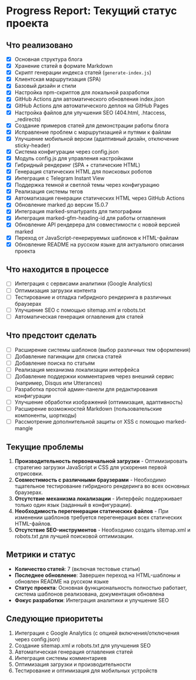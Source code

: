 # Progress Report: Текущий статус проекта

## Что реализовано
- [x] Основная структура блога
- [x] Хранение статей в формате Markdown
- [x] Скрипт генерации индекса статей (`generate-index.js`)
- [x] Клиентская маршрутизация (SPA)
- [x] Базовый дизайн и стили
- [x] Настройка npm-скриптов для локальной разработки
- [x] GitHub Actions для автоматического обновления index.json
- [x] GitHub Actions для автоматического деплоя на GitHub Pages
- [x] Настройка файлов для улучшения SEO (404.html, .htaccess, _redirects)
- [x] Создание примеров статей для демонстрации работы блога
- [x] Исправление проблем с маршрутизацией и путями к файлам
- [x] Улучшение мобильной версии (адаптивный дизайн, отключение sticky-header)
- [x] Система конфигурации через config.json
- [x] Модуль config.js для управления настройками
- [x] Гибридный рендеринг (SPA + статические HTML)
- [x] Генерация статических HTML для поисковых роботов
- [x] Интеграция с Telegram Instant View
- [x] Поддержка темной и светлой темы через конфигурацию
- [x] Реализация системы тегов
- [x] Автоматизация генерации статических HTML через GitHub Actions
- [x] Обновление marked до версии 15.0.7
- [x] Интеграция marked-smartypants для типографики
- [x] Интеграция marked-gfm-heading-id для работы оглавления
- [x] Обновление API рендерера для совместимости с новой версией marked
- [x] Переход от JavaScript-генерируемых шаблонов к HTML-файлам
- [x] Обновление README на русском языке для актуального описания проекта

## Что находится в процессе
- [ ] Интеграция с сервисами аналитики (Google Analytics)
- [ ] Оптимизация загрузки контента
- [ ] Тестирование и отладка гибридного рендеринга в различных браузерах
- [ ] Улучшение SEO с помощью sitemap.xml и robots.txt
- [ ] Автоматическая генерация оглавления для статей

## Что предстоит сделать
- [ ] Расширение системы шаблонов (выбор различных тем оформления)
- [ ] Добавление пагинации для списка статей
- [ ] Добавление поиска по статьям
- [ ] Реализация механизма локализации интерфейса
- [ ] Добавление поддержки комментариев через внешний сервис (например, Disqus или Utterances)
- [ ] Разработка простой админ-панели для редактирования конфигурации
- [ ] Улучшение обработки изображений (оптимизация, адаптивность)
- [ ] Расширение возможностей Markdown (пользовательские компоненты, шорткоды)
- [ ] Рассмотрение дополнительной защиты от XSS с помощью marked-mangle

## Текущие проблемы
1. **Производительность первоначальной загрузки** - Оптимизировать стратегию загрузки JavaScript и CSS для ускорения первой отрисовки.
2. **Совместимость с различными браузерами** - Необходимо тщательное тестирование гибридного рендеринга во всех основных браузерах.
3. **Отсутствие механизма локализации** - Интерфейс поддерживает только один язык (заданный в конфигурации).
4. **Необходимость перегенерации статических файлов** - При изменении шаблонов требуется перегенерация всех статических HTML-файлов.
5. **Отсутствие SEO-инструментов** - Необходимо создать sitemap.xml и robots.txt для лучшей поисковой оптимизации.

## Метрики и статус
- **Количество статей**: 7 (включая тестовые статьи)
- **Последнее обновление**: Завершен переход на HTML-шаблоны и обновлен README на русском языке
- **Статус проекта**: Основная функциональность полностью работает, система шаблонов реализована, документация обновлена
- **Фокус разработки**: Интеграция аналитики и улучшение SEO

## Следующие приоритеты
1. Интеграция с Google Analytics (с опцией включения/отключения через config.json)
2. Создание sitemap.xml и robots.txt для улучшения SEO
3. Автоматическая генерация оглавления статей
4. Интеграция системы комментариев
5. Оптимизация загрузки и производительности 
6. Тестирование и оптимизация для мобильных устройств 